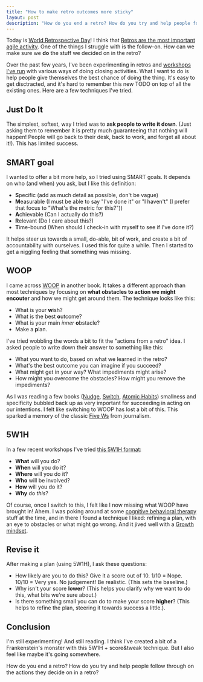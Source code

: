 ```yaml
---
title: "How to make retro outcomes more sticky"
layout: post
description: "How do you end a retro? How do you try and help people follow through on the actions they decide on in a retro?"
---
```


Today is [World Retrospective Day](http://worldretroday.com/)! I think that [Retros are the most important agile activity](/2018/07/03/retros-are-the-most-important-agile-activity/). One of the things I struggle with is the follow-on. How can we make sure we **do** the stuff we decided on in the retro?

Over the past few years, I've been experimenting in retros and [workshops I've run](/community/#workshops-and-speaking) with various ways of doing closing activities. What I want to do is help people give themselves the best chance of doing the thing. It's easy to get disctracted, and it's hard to remember this new TODO on top of all the existing ones. Here are a few techniques I've tried.

## Just Do It

The simplest, softest, way I tried was to **ask people to write it down**. (Just asking them to remember it is pretty much guaranteeing that nothing will happen! People will go back to their desk, back to work, and forget all about it!). This has limited success.

## SMART goal

I wanted to offer a bit more help, so I tried using SMART goals. It depends on who (and when) you ask, but I like this definition:

- **S**pecific (add as much detail as possible, don't be vague)
- **M**easurable (I must be able to say "I've done it" or "I haven't" (I prefer that focus to "What's the metric for this?"))
- **A**chievable (Can I actually do this?)
- **R**elevant (Do I care about this?)
- **T**ime-bound (When should I check-in with myself to see if I've done it?)

It helps steer us towards a small, do-able, bit of work, and create a bit of accountability with ourselves. I used this for quite a while. Then I started to get a niggling feeling that something was missing.

## WOOP

I came across [WOOP](https://woopmylife.org/new-page-3) in another book. It takes a different approach than most techniques by focusing on **what obstacles to action we might encouter** and how we might get around them. The technique looks like this:

- What is your **w**ish?
- What is the best **o**utcome?
- What is your main _inner_ **o**bstacle?
- Make a **p**lan.

I've tried wobbling the words a bit to fit the "actions from a retro" idea. I asked people to write down their answer to something like this:

- What you want to do, based on what we learned in the retro?
- What's the best outcome you can imagine if you succeed?
- What might get in your way? What impediments might arise?
- How might you overcome the obstacles? How might you remove the impediments?

As I was reading a few books ([Nudge](http://nudges.org/), [Switch](https://heathbrothers.com/books/switch/), [Atomic Habits](https://jamesclear.com/atomic-habits)) smallness and specificity bubbled back up as very important for succeeding in acting on our intentions. I felt like switching to WOOP has lost a bit of this. This sparked a memory of the classic [Five Ws](https://en.wikipedia.org/wiki/Five_Ws) from journalism.

## 5W1H

In a few recent workshops I've tried [this 5W1H format](/writing-workshops-and-talks/#for-now):

- **What** will you do?
- **When** will you do it?
- **Where** will you do it?
- **Who** will be involved?
- **How** will you do it?
- **Why** do _this_?

Of course, once I switch to this, I felt like I now missing what WOOP have brought in! Ahem. I was poking around at some [cognitive behavioral therapy](https://en.wikipedia.org/wiki/Cognitive_behavioral_therapy) stuff at the time, and in there I found a technique I liked: refining a plan, with an eye to obstacles or what might go wrong. And it jived well with a [Growth mindset](https://mindsetonline.com/).

## Revise it

After making a plan (using 5W1H), I ask these questions:

- How likely are you to do this? Give it a score out of 10. 1/10 = Nope. 10/10 = Very yes. No judgement! Be realistic. (This sets the baseline.)
- Why isn't your score **lower**? (This helps you clarify why we want to do this, what bits we're sure about.)
- Is there something small you can do to make your score **higher**? (This helps to refine the plan, steering it towards success a little.).

## Conclusion

I'm still experimenting! And still reading. I think I've created a bit of a Frankenstein's monster with this 5W1H + score&tweak technique. But I also feel like maybe it's going somewhere.

How do you end a retro? How do you try and help people follow through on the actions they decide on in a retro?
